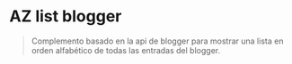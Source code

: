 # AZ list blogger

> Complemento basado en la api de blogger para mostrar una lista en orden alfabético de todas las entradas del blogger.

